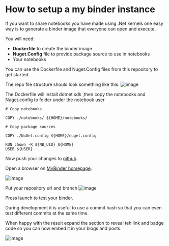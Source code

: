 # How to setup a my binder instance

If you want to share notebooks you have made using .Net kernels one easy way is to generate a binder image that everyone can open and execute.

You will need:

* **Dockerfile** to create the binder image
* **Nuget.Config** file to provide package source to use in notebooks
* Your notebooks

You can use the Dockerfile and Nuget.Config files from this repository to get started.

The repo file structure should look something like this.
![image](https://user-images.githubusercontent.com/375556/67017073-19137180-f0f1-11e9-9744-b5f8ec532e32.png)

The Dockerfile will install dotnet sdk
,then copy the notebooks and Nuget.config to folder under the notebook user

```docker
# Copy notebooks

COPY ./notebooks/ ${HOME}/notebooks/

# Copy package sources

COPY ./NuGet.config ${HOME}/nuget.config

RUN chown -R ${NB_UID} ${HOME}
USER ${USER}
```

Now push your changes to [github](https://github.com/).

Open a browser on [MyBinder homepage](https://mybinder.org/).

![image](https://user-images.githubusercontent.com/375556/67016428-16fce300-f0f0-11e9-98e7-d066ecb91049.png)

Put your repository url and branch
![image](https://user-images.githubusercontent.com/375556/67016633-66dbaa00-f0f0-11e9-8a6d-c7191de3142e.png)

Press launch to test your binder.

During development it is useful to use a commit hash so that you can even test different commits at the same time.

When happy with the result expand the section to reveal teh link and badge code so you can now embed it in your blogs and posts.

![image](https://user-images.githubusercontent.com/375556/67016821-bd48e880-f0f0-11e9-8c79-4fc97a06741a.png)

